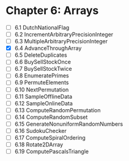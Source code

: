 # Chapter 6: Arrays  

- [ ] 6.1 DutchNationalFlag
- [ ] 6.2 IncrementArbitraryPrecisionInteger
- [ ] 6.3 MultipleArbitraryPrecisionInteger
- [X] 6.4 AdvanceThroughArray
- [ ] 6.5 DeleteDuplicates
- [ ] 6.6 BuySellStockOnce
- [ ] 6.7 BuySellStockTwice
- [ ] 6.8 EnumeratePrimes
- [ ] 6.9 PermuteElements
- [ ] 6.10 NextPermutation
- [ ] 6.11 SampleOfflineData
- [ ] 6.12 SampleOnlineData
- [ ] 6.13 ComputeRandomPermutation
- [ ] 6.14 ComputeRandomSubset
- [ ] 6.15 GenerateNonuniformRandomNumbers
- [ ] 6.16 SudokuChecker
- [ ] 6.17 ComputeSpiralOrdering
- [ ] 6.18 Rotate2DArray
- [ ] 6.19 ComputePascalsTriangle
